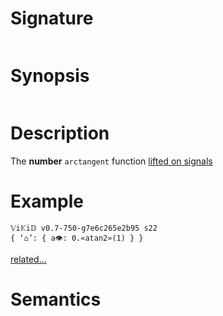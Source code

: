 # Signature
```vikid-signature
```

# Synopsis
```vikid-synopsis
```

# Description
The __number__ `arctangent` function [lifted on signals](/refman/concepts/pure_functions)

# Example
```vikid-script
𝕍i𝕂i𝔻 v0.7-750-g7e6c265e2b95 s22
{ ‘⌂’: { a👁: 0.«atan2»(1) } }
```


[related...](https://en.wikipedia.org/wiki/Atan2)

# Semantics